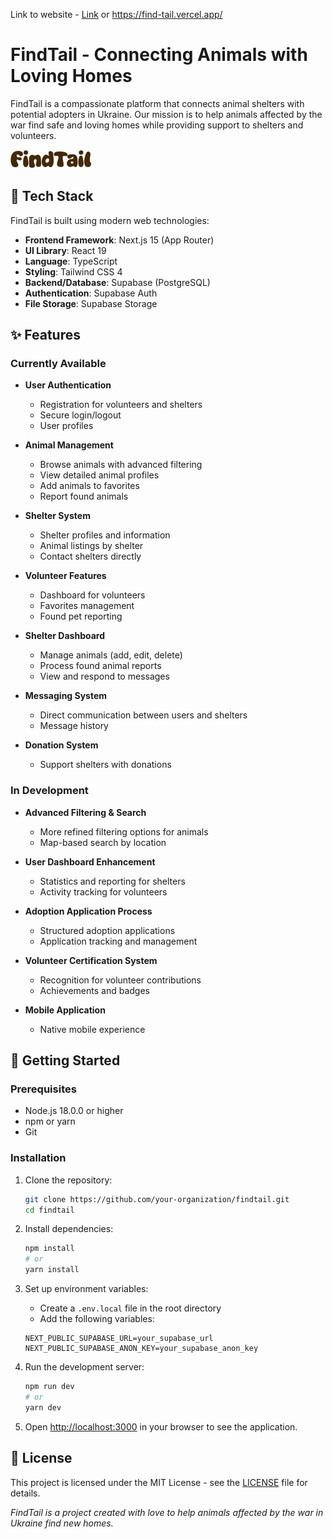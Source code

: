 Link to website - <a href="https://find-tail.vercel.app/">Link<a> or https://find-tail.vercel.app/

# FindTail - Connecting Animals with Loving Homes

FindTail is a compassionate platform that connects animal shelters with potential adopters in Ukraine. Our mission is to help animals affected by the war find safe and loving homes while providing support to shelters and volunteers.

![FindTail Logo](/public/assets/images/findtail-logo.svg)

## 🚀 Tech Stack

FindTail is built using modern web technologies:

- **Frontend Framework**: Next.js 15 (App Router)
- **UI Library**: React 19
- **Language**: TypeScript
- **Styling**: Tailwind CSS 4
- **Backend/Database**: Supabase (PostgreSQL)
- **Authentication**: Supabase Auth
- **File Storage**: Supabase Storage


## ✨ Features

### Currently Available

- **User Authentication**
  - Registration for volunteers and shelters
  - Secure login/logout
  - User profiles

- **Animal Management**
  - Browse animals with advanced filtering
  - View detailed animal profiles
  - Add animals to favorites
  - Report found animals

- **Shelter System**
  - Shelter profiles and information
  - Animal listings by shelter
  - Contact shelters directly

- **Volunteer Features**
  - Dashboard for volunteers
  - Favorites management
  - Found pet reporting

- **Shelter Dashboard**
  - Manage animals (add, edit, delete)
  - Process found animal reports
  - View and respond to messages

- **Messaging System**
  - Direct communication between users and shelters
  - Message history

- **Donation System**
  - Support shelters with donations

### In Development

- **Advanced Filtering & Search**
  - More refined filtering options for animals
  - Map-based search by location

- **User Dashboard Enhancement**
  - Statistics and reporting for shelters
  - Activity tracking for volunteers

- **Adoption Application Process**
  - Structured adoption applications
  - Application tracking and management

- **Volunteer Certification System**
  - Recognition for volunteer contributions
  - Achievements and badges

- **Mobile Application**
  - Native mobile experience

## 🚦 Getting Started

### Prerequisites

- Node.js 18.0.0 or higher
- npm or yarn
- Git

### Installation

1. Clone the repository:
   ```bash
   git clone https://github.com/your-organization/findtail.git
   cd findtail
   ```

2. Install dependencies:
   ```bash
   npm install
   # or
   yarn install
   ```

3. Set up environment variables:
   - Create a `.env.local` file in the root directory
   - Add the following variables:
   ```
   NEXT_PUBLIC_SUPABASE_URL=your_supabase_url
   NEXT_PUBLIC_SUPABASE_ANON_KEY=your_supabase_anon_key
   ```

4. Run the development server:
   ```bash
   npm run dev
   # or
   yarn dev
   ```

5. Open [http://localhost:3000](http://localhost:3000) in your browser to see the application.




## 📄 License

This project is licensed under the MIT License - see the [LICENSE](LICENSE) file for details.

*FindTail is a project created with love to help animals affected by the war in Ukraine find new homes.*
